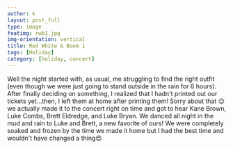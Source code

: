 ```yaml
---
author: k
layout: post_full
type: image
featimg: rwb1.jpg
img-orientation: vertical
title: Red White & Boom 1
tags: [Holiday]
category: [holiday, concert]
---
```

Well the night started with, as usual, me struggling to find the right outfit (even though we were just going to stand outside in the rain for 6 hours). After finally deciding on something, I realized that I hadn't printed out our tickets yet...then, I left them at home after printing them! Sorry about that 😉 we actually made it to the concert right on time and got to hear Kane Brown, Luke Combs, Brett Eldredge, and Luke Bryan. We danced all night in the mud and rain to Luke and Brett, a new favorite of ours! We were completely soaked and frozen by the time we made it home but I had the best time and wouldn't have changed a thing😍
<br>